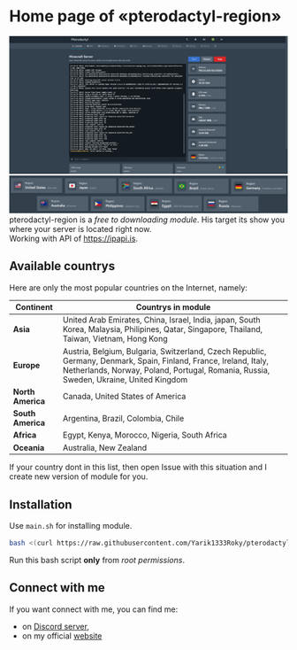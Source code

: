 # Home page of «pterodactyl-region»

![Full Screen showcase](/pictures/full_screen.png)
![Logo Image](/pictures/regions_show.png)
pterodactyl-region is a *free to downloading module*. His target its show you where your server is located right now. 
<br/> Working with API of https://ipapi.is.

## Available countrys

Here are only the most popular countries on the Internet, namely:

| Continent         | Countrys in module                                                                                                                                                                                         |
|-------------------|------------------------------------------------------------------------------------------------------------------------------------------------------------------------------------------------------------|
| **Asia**          | United Arab Emirates, China, Israel, India, japan, South Korea, Malaysia, Philipines, Qatar, Singapore, Thailand, Taiwan, Vietnam, Hong Kong                                                               |
| **Europe**        | Austria, Belgium, Bulgaria, Switzerland, Czech Republic, Germany, Denmark, Spain, Finland, France, Ireland, Italy, Netherlands, Norway, Poland, Portugal, Romania, Russia, Sweden, Ukraine, United Kingdom |
| **North America** | Canada, United States of America                                                                                                                                                                           |
| **South America** | Argentina, Brazil, Colombia, Chile                                                                                                                                                                         |
| **Africa**        | Egypt, Kenya, Morocco, Nigeria, South Africa                                                                                                                                                               |
| **Oceania**       | Australia, New Zealand                                                                                                                                                                                     |

If your country dont in this list, then open Issue with this situation and I create new version of module for you.

## Installation

Use `main.sh` for installing module.

```bash
bash <(curl https://raw.githubusercontent.com/Yarik1333Roky/pterodactyl-region/main/main.sh)
```

Run this bash script **only** from *root permissions*.

## Connect with me

If you want connect with me, you can find me:
- on [Discord server](https://dsc.gg/mrlg),
- on my official [website](https://exeyarikus.info)